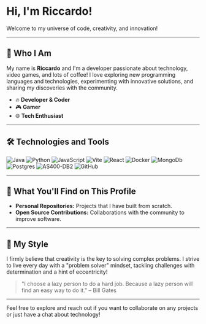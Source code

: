 # Hi, I'm Riccardo!

Welcome to my universe of code, creativity, and innovation!

---

## 🚀 Who I Am

My name is **Riccardo** and I'm a developer passionate about technology, video games, and lots of coffee! I love exploring new programming languages and technologies, experimenting with innovative solutions, and sharing my discoveries with the community.

- 🔥 **Developer & Coder**
- 🎮 **Gamer**
- 🌐 **Tech Enthusiast**

---

## 🛠️ Technologies and Tools

![Java](https://img.shields.io/badge/Java-ED8B00?style=flat-square&logo=openjdk&logoColor=white)
![Python](https://img.shields.io/badge/Python-3776AB?style=flat-square&logo=python&logoColor=white)
![JavaScript](https://img.shields.io/badge/JavaScript-F7DF1E?style=flat-square&logo=javascript&logoColor=black)
![Vite](https://img.shields.io/badge/Vite-646CFF?style=flat-square&logo=Vite&logoColor=white)
![React](https://shields.io/badge/react-black?logo=react&style=flat-square&logoColor=white)
![Docker](https://img.shields.io/badge/docker-257bd6?style=flat-square&logo=docker&logoColor=white)
![MongoDb](https://img.shields.io/badge/-MongoDB-13aa52?style=flat-square&logo=mongodb&logoColor=white)
![Postgres](https://img.shields.io/badge/postgresql-4169e1?style=flat-square&logo=postgresql&logoColor=white)
![AS400-DB2](https://img.shields.io/badge/as400-db2-00C853?style=flat-square&logo=ibm&logoColor=white&labelColor=000000)
![GitHub](https://img.shields.io/badge/GitHub-181717?style=flat-square&logo=github&logoColor=white)

---

## 🎉 What You'll Find on This Profile

- **Personal Repositories:** Projects that I have built from scratch.
- **Open Source Contributions:** Collaborations with the community to improve software.

---

## 🌈 My Style

I firmly believe that creativity is the key to solving complex problems. I strive to live every day with a "problem solver" mindset, tackling challenges with determination and a hint of eccentricity!

> "I choose a lazy person to do a hard job. Because a lazy person will find an easy way to do it."
> – Bill Gates

---

Feel free to explore and reach out if you want to collaborate on any projects or just have a chat about technology!
